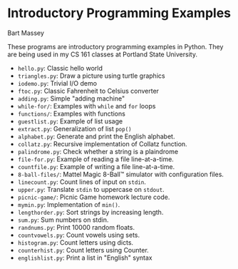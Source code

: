 # Introductory Programming Examples
Bart Massey

These programs are introductory programming examples in
Python. They are being used in my CS 161 classes at Portland
State University.

* `hello.py`: Classic hello world
* `triangles.py`: Draw a picture using turtle graphics
* `iodemo.py`: Trivial I/O demo
* `ftoc.py`: Classic Fahrenheit to Celsius converter
* `adding.py`: Simple "adding machine"
* `while-for/`: Examples with `while` and `for` loops
* `functions/`: Examples with functions
* `guestlist.py`: Example of list usage
* `extract.py`: Generalization of list `pop()`
* `alphabet.py`: Generate and print the English alphabet.
* `collatz.py`: Recursive implementation of Collatz function.
* `palindrome.py`: Check whether a string is a plaindrome
* `file-for.py`: Example of reading a file line-at-a-time.
* `countfile.py`: Example of writing a file line-at-a-time.
* `8-ball-files/`: Mattel Magic 8-Ball™ simulator with configuration files.
* `linecount.py`: Count lines of input on `stdin`.
* `upper.py`: Translate `stdin` to uppercase on `stdout`.
* `picnic-game/`: Picnic Game homework lecture code.
* `mymin.py`: Implementation of `min()`.
* `lengthorder.py`: Sort strings by increasing length.
* `sum.py`: Sum numbers on stdin.
* `randnums.py`: Print 10000 random floats.
* `countvowels.py`: Count vowels using sets.
* `histogram.py`: Count letters using dicts.
* `counterhist.py`: Count letters using Counter.
* `englishlist.py`: Print a list in "English" syntax
